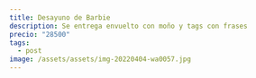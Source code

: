 ```yaml
---
title: Desayuno de Barbie
description: Se entrega envuelto con moño y tags con frases
precio: "28500"
tags:
  - post
image: /assets/assets/img-20220404-wa0057.jpg
---
```

